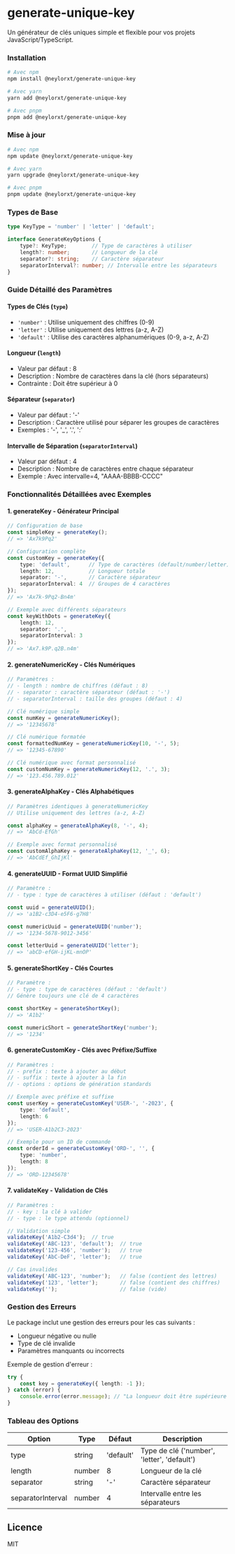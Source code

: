 # generate-unique-key

Un générateur de clés uniques simple et flexible pour vos projets JavaScript/TypeScript.

### Installation

```bash
# Avec npm
npm install @neylorxt/generate-unique-key

# Avec yarn
yarn add @neylorxt/generate-unique-key

# Avec pnpm
pnpm add @neylorxt/generate-unique-key
```

### Mise à jour

```bash
# Avec npm
npm update @neylorxt/generate-unique-key

# Avec yarn
yarn upgrade @neylorxt/generate-unique-key

# Avec pnpm
pnpm update @neylorxt/generate-unique-key
```

### Types de Base

```typescript
type KeyType = 'number' | 'letter' | 'default';

interface GenerateKeyOptions {
    type?: KeyType;        // Type de caractères à utiliser
    length?: number;       // Longueur de la clé
    separator?: string;    // Caractère séparateur
    separatorInterval?: number; // Intervalle entre les séparateurs
}
```

### Guide Détaillé des Paramètres

#### Types de Clés (`type`)
- `'number'` : Utilise uniquement des chiffres (0-9)
- `'letter'` : Utilise uniquement des lettres (a-z, A-Z)
- `'default'` : Utilise des caractères alphanumériques (0-9, a-z, A-Z)

#### Longueur (`length`)
- Valeur par défaut : 8
- Description : Nombre de caractères dans la clé (hors séparateurs)
- Contrainte : Doit être supérieur à 0

#### Séparateur (`separator`)
- Valeur par défaut : '-'
- Description : Caractère utilisé pour séparer les groupes de caractères
- Exemples : '-', '_', '.', ':'

#### Intervalle de Séparation (`separatorInterval`)
- Valeur par défaut : 4
- Description : Nombre de caractères entre chaque séparateur
- Exemple : Avec intervalle=4, "AAAA-BBBB-CCCC"

### Fonctionnalités Détaillées avec Exemples

#### 1. generateKey - Générateur Principal
```typescript
// Configuration de base
const simpleKey = generateKey();
// => 'Ax7k9Pq2'

// Configuration complète
const customKey = generateKey({
    type: 'default',      // Type de caractères (default/number/letter)
    length: 12,           // Longueur totale
    separator: '-',       // Caractère séparateur
    separatorInterval: 4  // Groupes de 4 caractères
});
// => 'Ax7k-9Pq2-Bn4m'

// Exemple avec différents séparateurs
const keyWithDots = generateKey({
    length: 12,
    separator: '.',
    separatorInterval: 3
});
// => 'Ax7.k9P.q2B.n4m'
```

#### 2. generateNumericKey - Clés Numériques
```typescript
// Paramètres :
// - length : nombre de chiffres (défaut : 8)
// - separator : caractère séparateur (défaut : '-')
// - separatorInterval : taille des groupes (défaut : 4)

// Clé numérique simple
const numKey = generateNumericKey();
// => '12345678'

// Clé numérique formatée
const formattedNumKey = generateNumericKey(10, '-', 5);
// => '12345-67890'

// Clé numérique avec format personnalisé
const customNumKey = generateNumericKey(12, '.', 3);
// => '123.456.789.012'
```

#### 3. generateAlphaKey - Clés Alphabétiques
```typescript
// Paramètres identiques à generateNumericKey
// Utilise uniquement des lettres (a-z, A-Z)

const alphaKey = generateAlphaKey(8, '-', 4);
// => 'AbCd-EfGh'

// Exemple avec format personnalisé
const customAlphaKey = generateAlphaKey(12, '_', 6);
// => 'AbCdEf_GhIjKl'
```

#### 4. generateUUID - Format UUID Simplifié
```typescript
// Paramètre :
// - type : type de caractères à utiliser (défaut : 'default')

const uuid = generateUUID();
// => 'a1B2-c3D4-e5F6-g7H8'

const numericUuid = generateUUID('number');
// => '1234-5678-9012-3456'

const letterUuid = generateUUID('letter');
// => 'abCD-efGH-ijKL-mnOP'
```

#### 5. generateShortKey - Clés Courtes
```typescript
// Paramètre :
// - type : type de caractères (défaut : 'default')
// Génère toujours une clé de 4 caractères

const shortKey = generateShortKey();
// => 'A1b2'

const numericShort = generateShortKey('number');
// => '1234'
```

#### 6. generateCustomKey - Clés avec Préfixe/Suffixe
```typescript
// Paramètres :
// - prefix : texte à ajouter au début
// - suffix : texte à ajouter à la fin
// - options : options de génération standards

// Exemple avec préfixe et suffixe
const userKey = generateCustomKey('USER-', '-2023', {
    type: 'default',
    length: 6
});
// => 'USER-A1b2C3-2023'

// Exemple pour un ID de commande
const orderId = generateCustomKey('ORD-', '', {
    type: 'number',
    length: 8
});
// => 'ORD-12345678'
```

#### 7. validateKey - Validation de Clés
```typescript
// Paramètres :
// - key : la clé à valider
// - type : le type attendu (optionnel)

// Validation simple
validateKey('A1b2-C3d4');  // true
validateKey('ABC-123', 'default');  // true
validateKey('123-456', 'number');   // true
validateKey('AbC-DeF', 'letter');   // true

// Cas invalides
validateKey('ABC-123', 'number');   // false (contient des lettres)
validateKey('123', 'letter');       // false (contient des chiffres)
validateKey('');                    // false (vide)
```

### Gestion des Erreurs

Le package inclut une gestion des erreurs pour les cas suivants :
- Longueur négative ou nulle
- Type de clé invalide
- Paramètres manquants ou incorrects

Exemple de gestion d'erreur :
```typescript
try {
    const key = generateKey({ length: -1 });
} catch (error) {
    console.error(error.message); // "La longueur doit être supérieure à 0"
}
```

### Tableau des Options

| Option            | Type     | Défaut    | Description                                    |
|------------------|----------|-----------|------------------------------------------------|
| type             | string   | 'default' | Type de clé ('number', 'letter', 'default')    |
| length           | number   | 8         | Longueur de la clé                             |
| separator        | string   | '-'       | Caractère séparateur                           |
| separatorInterval| number   | 4         | Intervalle entre les séparateurs               |

## Licence

MIT
